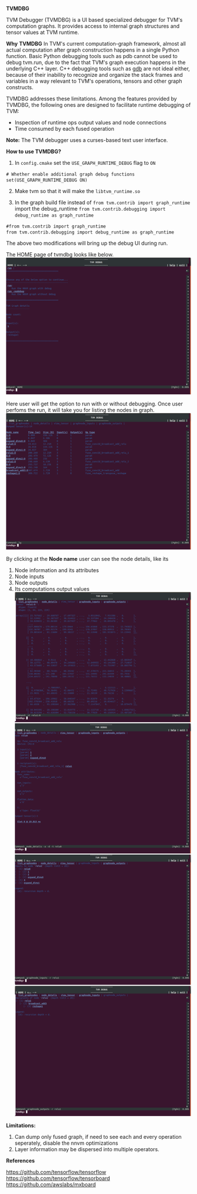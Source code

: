 **TVMDBG**

TVM Debugger (TVMDBG) is a UI based specialized debugger for TVM's computation graphs. It provides access to internal graph structures and tensor values at TVM runtime.

**Why**  **TVMDBG**
In TVM&#39;s current computation-graph framework, almost all actual computation after graph construction happens in a single Python function. Basic Python debugging tools such as pdb cannot be used to debug tvm.run, due to the fact that TVM&#39;s graph execution happens in the underlying C++ layer. C++ debugging tools such as [gdb](https://www.gnu.org/software/gdb/) are not ideal either, because of their inability to recognize and organize the stack frames and variables in a way relevant to TVM&#39;s operations, tensors and other graph constructs.

TVMDBG addresses these limitations. Among the features provided by TVMDBG, the following ones are designed to facilitate runtime debugging of TVM:
- Inspection of runtime ops output values and node connections
- Time consumed by each fused operation

**Note:** The TVM debugger uses a curses-based text user interface.

**How to use TVMDBG?**
1. In `config.cmake` set the `USE_GRAPH_RUNTIME_DEBUG` flag to `ON`
```
# Whether enable additional graph debug functions
set(USE_GRAPH_RUNTIME_DEBUG ON)
```
2. Make tvm so that it will make the `libtvm_runtime.so`

3. In the graph build file instead of `from tvm.contrib import graph_runtime` import the debug_runtime `from tvm.contrib.debugging import debug_runtime as graph_runtime`
```
#from tvm.contrib import graph_runtime
from tvm.contrib.debugging import debug_runtime as graph_runtime
```

The above two modifications will bring up the debug UI during run.

The HOME page of tvmdbg looks like below.
 ![](https://raw.githubusercontent.com/siju-samuel/tvmdbg/master/docs/dev/_images/tvm_dbg1.png)
 
Here user will get the option to run with or without debugging.
Once user perfoms the run, it will take you for listing the nodes in graph.
 ![](https://raw.githubusercontent.com/siju-samuel/tvmdbg/master/docs/dev/_images/tvm_dbg2.png)
 
By clicking at the **Node name** user can see the node details, like its 
1. Node information and its attributes
2. Node inputs
3. Node outputs
4. Its computations output values
 ![](https://raw.githubusercontent.com/siju-samuel/tvmdbg/master/docs/dev/_images/tvm_dbg3.png)
 ![](https://raw.githubusercontent.com/siju-samuel/tvmdbg/master/docs/dev/_images/tvm_dbg4.png)
 ![](https://raw.githubusercontent.com/siju-samuel/tvmdbg/master/docs/dev/_images/tvm_dbg5.png)
 ![](https://raw.githubusercontent.com/siju-samuel/tvmdbg/master/docs/dev/_images/tvm_dbg6.png)


**Limitations:**
1. Can dump only fused graph, if need to see each and every operation seperately, disable the nnvm optimizations
2. Layer information may be dispersed into multiple operators.

**References**

https://github.com/tensorflow/tensorflow
https://github.com/tensorflow/tensorboard
https://github.com/awslabs/mxboard

